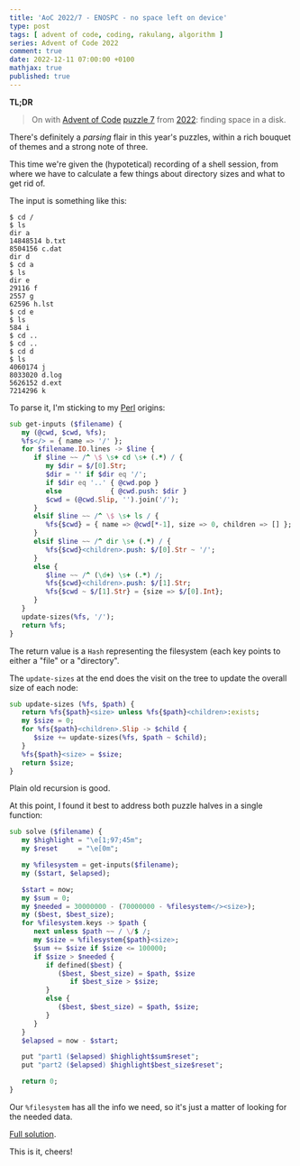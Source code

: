 ```yaml
---
title: 'AoC 2022/7 - ENOSPC - no space left on device'
type: post
tags: [ advent of code, coding, rakulang, algorithm ]
series: Advent of Code 2022
comment: true
date: 2022-12-11 07:00:00 +0100
mathjax: true
published: true
---
```


**TL;DR**

> On with [Advent of Code][] [puzzle 7][puzzle] from [2022][aoc2022]:
> finding space in a disk.

There's definitely a *parsing* flair in this year's puzzles, within a
rich bouquet of themes and a strong note of three.

This time we're given the (hypotetical) recording of a shell session,
from where we have to calculate a few things about directory sizes and
what to get rid of.

The input is something like this:

```
$ cd /
$ ls
dir a
14848514 b.txt
8504156 c.dat
dir d
$ cd a
$ ls
dir e
29116 f
2557 g
62596 h.lst
$ cd e
$ ls
584 i
$ cd ..
$ cd ..
$ cd d
$ ls
4060174 j
8033020 d.log
5626152 d.ext
7214296 k
```

To parse it, I'm sticking to my [Perl][] origins:

```raku
sub get-inputs ($filename) {
   my (@cwd, $cwd, %fs);
   %fs</> = { name => '/' };
   for $filename.IO.lines -> $line {
      if $line ~~ /^ \$ \s+ cd \s+ (.*) / {
         my $dir = $/[0].Str;
         $dir = '' if $dir eq '/';
         if $dir eq '..' { @cwd.pop }
         else            { @cwd.push: $dir }
         $cwd = (@cwd.Slip, '').join('/');
      }
      elsif $line ~~ /^ \$ \s+ ls / {
         %fs{$cwd} = { name => @cwd[*-1], size => 0, children => [] };
      }
      elsif $line ~~ /^ dir \s+ (.*) / {
         %fs{$cwd}<children>.push: $/[0].Str ~ '/';
      }
      else {
         $line ~~ /^ (\d+) \s+ (.*) /;
         %fs{$cwd}<children>.push: $/[1].Str;
         %fs{$cwd ~ $/[1].Str} = {size => $/[0].Int};
      }
   }
   update-sizes(%fs, '/');
   return %fs;
}
```

The return value is a `Hash` representing the filesystem (each key
points to either a "file" or a "directory".

The `update-sizes` at the end does the visit on the tree to update the
overall size of each node:

```raku
sub update-sizes (%fs, $path) {
   return %fs{$path}<size> unless %fs{$path}<children>:exists;
   my $size = 0;
   for %fs{$path}<children>.Slip -> $child {
      $size += update-sizes(%fs, $path ~ $child);
   }
   %fs{$path}<size> = $size;
   return $size;
}
```

Plain old recursion is good.

At this point, I found it best to address both puzzle halves in a single
function:

```raku
sub solve ($filename) {
   my $highlight = "\e[1;97;45m";
   my $reset     = "\e[0m";

   my %filesystem = get-inputs($filename);
   my ($start, $elapsed);

   $start = now;
   my $sum = 0;
   my $needed = 30000000 - (70000000 - %filesystem</><size>);
   my ($best, $best_size);
   for %filesystem.keys -> $path {
      next unless $path ~~ / \/$ /;
      my $size = %filesystem{$path}<size>;
      $sum += $size if $size <= 100000;
      if $size > $needed {
         if defined($best) {
            ($best, $best_size) = $path, $size
               if $best_size > $size;
         }
         else {
            ($best, $best_size) = $path, $size;
         }
      }
   }
   $elapsed = now - $start;

   put "part1 ($elapsed) $highlight$sum$reset";
   put "part2 ($elapsed) $highlight$best_size$reset";

   return 0;
}
```

Our `%filesystem` has all the info we need, so it's just a matter of
looking for the needed data.

[Full solution][].

This is it, cheers!

[puzzle]: https://adventofcode.com/2022/day/7
[aoc2022]: https://adventofcode.com/2022/
[Advent of Code]: https://adventofcode.com/
[Raku]: https://www.raku.org/
[Perl]: https://www.perl.org/
[Full solution]: https://gitlab.com/polettix/advent-of-code/-/blob/main/2022/07.raku
